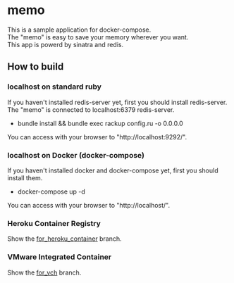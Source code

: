 # memo

This is a sample application for docker-compose.  
The "memo" is easy to save your memory wherever you want.  
This app is powerd by sinatra and redis.

## How to build

### localhost on standard ruby
If you haven't installed redis-server yet, first you should install redis-server.  
The "memo" is connected to localhost:6379 redis-server.

* bundle install && bundle exec rackup config.ru -o 0.0.0.0

You can access with your browser to "http://localhost:9292/".

### localhost on Docker (docker-compose)
If you haven't installed docker and docker-compose yet, first you should install them.

* docker-compose up -d

You can access with your browser to "http://localhost/".

### Heroku Container Registry
Show the [for_heroku_container](https://github.com/kakakikikeke/memo/tree/for_heroku_container) branch.

### VMware Integrated Container
Show the [for_vch](https://github.com/kakakikikeke/memo/tree/for_vch) branch.
